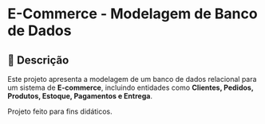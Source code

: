 # E-Commerce - Modelagem de Banco de Dados

## 📌 Descrição
Este projeto apresenta a modelagem de um banco de dados relacional para um sistema de **E-commerce**, incluindo entidades como **Clientes, Pedidos, Produtos, Estoque, Pagamentos e Entrega**.

Projeto feito para fins didáticos.

